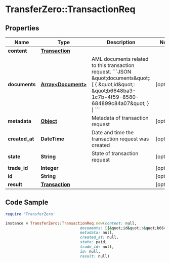 # TransferZero::TransactionReq

## Properties

Name | Type | Description | Notes
------------ | ------------- | ------------- | -------------
**content** | [**Transaction**](Transaction.md) |  | 
**documents** | [**Array&lt;Document&gt;**](Document.md) | AML documents related to this transaction request. &#x60;&#x60;&#x60;JSON \&quot;documents\&quot;: [   {     \&quot;id\&quot;: \&quot;b6648ba3-1c7b-4f59-8580-684899c84a07\&quot;   } ] &#x60;&#x60;&#x60; | [optional] 
**metadata** | [**Object**](.md) | Metadata of transaction request | [optional] 
**created_at** | **DateTime** | Date and time the transaction request was created | [optional] 
**state** | **String** | State of transaction request | [optional] 
**trade_id** | **Integer** |  | [optional] 
**id** | **String** |  | [optional] 
**result** | [**Transaction**](Transaction.md) |  | [optional] 

## Code Sample

```ruby
require 'TransferZero'

instance = TransferZero::TransactionReq.new(content: null,
                                 documents: [{&quot;id&quot;:&quot;b6648ba3-1c7b-4f59-8580-684899c84a07&quot;}],
                                 metadata: null,
                                 created_at: null,
                                 state: paid,
                                 trade_id: null,
                                 id: null,
                                 result: null)
```


